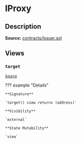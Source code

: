 # IProxy

## Description

**Source:** [contracts/Issuer.sol](https://github.com/Synthetixio/synthetix/tree/v2.51.0-alpha/contracts/Issuer.sol)

## Views

### `target`

<sub>[Source](https://github.com/Synthetixio/synthetix/tree/v2.51.0-alpha/contracts/Issuer.sol#L30)</sub>

??? example "Details"

    **Signature**

    `target() view returns (address)`

    **Visibility**

    `external`

    **State Mutability**

    `view`
